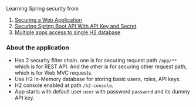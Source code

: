 Learning Spring security from
1. [Securing a Web Application](https://spring.io/guides/gs/securing-web)
2. [Securing Spring Boot API With API Key and Secret](https://www.baeldung.com/spring-boot-api-key-secret)
3. [Multiple apps access to single H2 database](https://www.baeldung.com/spring-boot-access-h2-database-multiple-apps)

### About the application
- Has 2 security filter chain. one is for securing request path `/app/**` which is for REST API. And the other is 
  for securing other request path, which is for Web MVC requests.
- Use H2 In-Memory database for storing basic users, roles, API keys.
- H2 console enabled at path `/h2-console`.
- App starts with default user `user` with password `password` and its dummy API key.